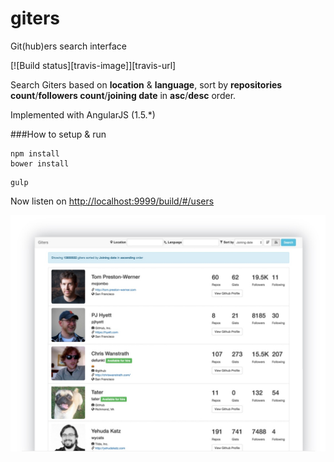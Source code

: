 # giters
Git(hub)ers search interface

[![Build status][travis-image]][travis-url]

Search Giters based on **location** & **language**, sort by **repositories count**/**followers count**/**joining date** in **asc**/**desc** order.

Implemented with AngularJS (1.5.*)

###How to setup & run
```
npm install
bower install
```
```
gulp
```
Now listen on [http://localhost:9999/build/#/users](http://localhost:9999/build/#/users)


![screenshot](screenshot/giters_screenshot.jpg)

